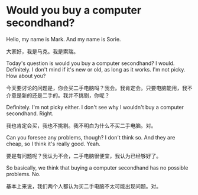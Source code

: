 # Would you buy a computer secondhand?

Hello, my name is Mark. And my name is Sorie.

大家好，我是马克。我是索瑞。

Today's question is would you buy a computer secondhand? I would. Definitely. I don't mind if it's new or old, as long as it works. I'm not picky. How about you?

今天要讨论的问题是，你会买二手电脑吗？我会。我肯定会。只要电脑能用，我不介意是新的还是二手的。我并不挑剔，你呢？

Definitely. I'm not picky either. I don't see why I wouldn't buy a computer secondhand. Right.

我也肯定会买，我也不挑剔。我不明白为什么不买二手电脑。对。

Can you foresee any problems, though? I don't think so. And they are cheap, so I think it's really good. Yeah.

要是有问题呢？我认为不会，二手电脑很便宜，我认为已经够好了。

So basically, we think that buying a computer secondhand has no possible problems. No.

基本上来说，我们两个人都认为买二手电脑不太可能出现问题。对。

